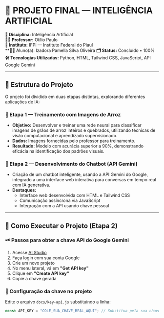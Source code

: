 # 🤖 PROJETO FINAL — INTELIGÊNCIA ARTIFICIAL

**📘 Disciplina:** Inteligência Artificial  
**👨‍🏫 Professor:** Otílio Paulo  
**🏫 Instituto:** IFPI — Instituto Federal do Piauí  
**👩‍🎓 Aluno(a): Izadora Pamella Silva Oliveira
**🗂️ Status:** Concluído • 100%  
**🛠️ Tecnologias Utilizadas:** Python, HTML, Tailwind CSS, JavaScript, API Google Gemini

---

## 🔀 Estrutura do Projeto

O projeto foi dividido em duas etapas distintas, explorando diferentes aplicações de IA:

### 📌 Etapa 1 — Treinamento com Imagens de Arroz

- **Objetivo:** Desenvolver e treinar uma rede neural para classificar imagens de grãos de arroz inteiros e quebrados, utilizando técnicas de visão computacional e aprendizado supervisionado.  
- **Dados:** Imagens fornecidas pelo professor para treinamento.  
- **Resultado:** Modelo com acurácia superior a 90%, demonstrando eficácia na identificação dos padrões visuais.

### 💬 Etapa 2 — Desenvolvimento do Chatbot (API Gemini)

- Criação de um chatbot inteligente, usando a API Gemini do Google, integrado a uma interface web interativa para conversas em tempo real com IA generativa.  
- **Destaques:**  
  - Interface web desenvolvida com HTML e Tailwind CSS  
  - Comunicação assíncrona via JavaScript  
  - Integração com a API usando chave pessoal  

---

## 🚀 Como Executar o Projeto (Etapa 2)

### 🗝️ Passos para obter a chave API do Google Gemini

1. Acesse [AI Studio](https://aistudio.google.com/)  
2. Faça login com sua conta Google  
3. Crie um novo projeto  
4. No menu lateral, vá em **"Get API key"**  
5. Clique em **"Create API key"**  
6. Copie a chave gerada

### 📝 Configuração da chave no projeto

Edite o arquivo `docs/key-api.js` substituindo a linha:

```js
const API_KEY = "COLE_SUA_CHAVE_REAL_AQUI"; // Substitua pela sua chave da API do Google Gemini.
